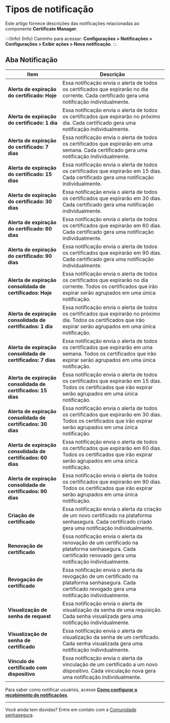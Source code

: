 # Tipos de notificação

Este artigo fornece descrições das notificações relacionadas ao componente **Certificate Manager**.

:::(Info) (Info)
Caminho para acessar: **Configurações > Notificações > Configurações > Exibir ações > Nova notificação**.
:::

## Aba Notificação
|Item|Descrição|
|-|-|
**Alerta de expiração do certificado: Hoje**|Essa notificação envia o alerta de todos os certificados que expirarão no dia corrente. Cada certificado gera uma notificação individualmente.
**Alerta de expiração do certificado: 1 dia**|Essa notificação envia o alerta de todos os certificados que expirarão no próximo dia. Cada certificado gera uma notificação individualmente.
**Alerta de expiração do certificado: 7 dias**|Essa notificação envia o alerta de todos os certificados que expirarão em uma semana. Cada certificado gera uma notificação individualmente.
**Alerta de expiração do certificado: 15 dias**|Essa notificação envia o alerta de todos os certificados que expirarão em 15 dias. Cada certificado gera uma notificação individualmente.
**Alerta de expiração do certificado: 30 dias**|Essa notificação envia o alerta de todos os certificados que expirarão em 30 dias. Cada certificado gera uma notificação individualmente.
**Alerta de expiração do certificado: 60 dias**|Essa notificação envia o alerta de todos os certificados que expirarão em 60 dias. Cada certificado gera uma notificação individualmente.
**Alerta de expiração do certificado: 90 dias**|Essa notificação envia o alerta de todos os certificados que expirarão em 90 dias. Cada certificado gera uma notificação individualmente.
**Alerta de expiração consolidada de certificados: Hoje**|Essa notificação envia o alerta de todos os certificados que expirarão no dia corrente. Todos os certificados que irão expirar serão agrupados em uma única notificação.
**Alerta de expiração consolidada de certificados: 1 dia**|Essa notificação envia o alerta de todos os certificados que expirarão no próximo dia. Todos os certificados que irão expirar serão agrupados em uma única notificação.
**Alerta de expiração consolidada de certificados: 7 dias**|Essa notificação envia o alerta de todos os certificados que expirarão em uma semana. Todos os certificados que irão expirar serão agrupados em uma única notificação.
**Alerta de expiração consolidada de certificados: 15 dias**|Essa notificação envia o alerta de todos os certificados que expirarão em 15 dias. Todos os certificados que irão expirar serão agrupados em uma única notificação.
**Alerta de expiração consolidada de certificados: 30 dias**|Essa notificação envia o alerta de todos os certificados que expirarão em 30 dias. Todos os certificados que irão expirar serão agrupados em uma única notificação.
**Alerta de expiração consolidada de certificados: 60 dias**|Essa notificação envia o alerta de todos os certificados que expirarão em 60 dias. Todos os certificados que irão expirar serão agrupados em uma única notificação.
**Alerta de expiração consolidada de certificados: 90 dias**|Essa notificação envia o alerta de todos os certificados que expirarão em 90 dias. Todos os certificados que irão expirar serão agrupados em uma única notificação.
**Criação de certificado**|Essa notificação envia o alerta da criação de um novo certificado na plataforma senhasegura. Cada certificado criado gera uma notificação individualmente.
**Renovação de certificado**|Essa notificação envia o alerta da renovação de um certificado na plataforma senhasegura. Cada certificado renovado gera uma notificação individualmente.
**Revogação de certificado**|Essa notificação envia o alerta da revogação de um certificado na plataforma senhasegura. Cada certificado revogado gera uma notificação individualmente.
**Visualização de senha de request**|Essa notificação envia o alerta de visualização da senha de uma requisição. Cada senha visualizada gera uma notificação individualmente.
**Visualização de senha de certificado**|Essa notificação envia o alerta de visualização da senha de um certificado. Cada senha visualizada gera uma notificação individualmente.
**Vínculo de certificado com dispositivo**|Essa notificação envia o alerta da vinculação de um certificado a um novo dispositivo. Cada vinculação nova gera uma notificação individualmente.|

Para saber como notificar usuários, acesse [**Como configurar o recebimento de notificações**](/v3-33/docs/pt/certificate-manager-how-to-configure-receiving-notifications).
***
Você ainda tem dúvidas? Entre em contato com a [Comunidade senhasegura](https://community.senhasegura.io/).